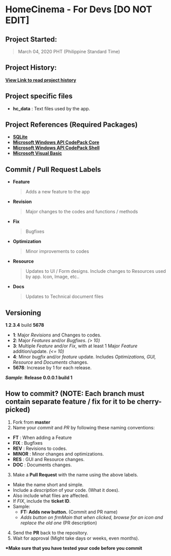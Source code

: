 # HomeCinema - For Devs [DO NOT EDIT]

## Project Started:

> March 04, 2020 PHT (Philippine Standard Time)

## Project History:

**[View Link to read project history](/VERSION_HISTORY.md)**
 
## Project specific files
  - **hc_data**	: Text files used by the app. 

## Project References (Required Packages)
  - **[SQLite](https://www.nuget.org/packages/System.Data.SQLite)**
  - **[Microsoft Windows API CodePack Core](https://www.nuget.org/packages/Microsoft-WindowsAPICodePack-Core/)**
  - **[Microsoft Windows API CodePack Shell](https://www.nuget.org/packages/Microsoft-WindowsAPICodePack-Shell/)**
  - **[Microsoft Visual Basic](https://www.nuget.org/packages/Microsoft.VisualBasic/)**

## Commit / Pull Request Labels

- **Feature**
  > Adds a new feature to the app
- **Revision**
  > Major changes to the codes  and functions / methods
- **Fix**
  > Bugfixes
- **Optimization**
  > Minor improvements to codes
- **Resource**
  > Updates to UI / Form designs. Include changes to Resources used by app. Icon, Image, etc..
- **Docs**
  > Updates to Technical document files
  
## Versioning

**1**.**2**.**3**.**4** build **5678**

- **1**: Major *Revisions* and Changes to codes.
- **2**: Major *Features* and/or *Bugfixes*. *(> 10)*
- **3**: Multiple *Feature* and/or *Fix*, with at least 1 Major *Feature* addition/update. *(<= 10)*
- **4**: Minor *bugfix* and/or *feature* update. Includes *Optimizations, GUI, Resource* and *Documents* changes.
- **5678**: Increase by 1 for each release.

***Sample***: **Release 0.0.0.1 build 1**

## How to commit? (NOTE: Each branch must contain separate feature / fix for it to be cherry-picked)

1. Fork from **master**
2. Name your *commit* and *PR* by following these naming conventions:
  - **FT**		: When adding a Feature
  - **FIX**		: Bugfixes
  - **REV**		: Revisions to codes.
  - **MINOR**	: Minor changes and optimizations.
  - **RES**		: GUI and Resource changes.
  - **DOC**		: Documents changes.
3. Make a **Pull Request** with the name using the above labels.
  - Make the name short and simple.
  - Include a *description* of your code. (What it does).
  - Also include what files are affected.
  - If *FIX*, include the **ticket ID**.
  - Sample:
    - **FT: Adds new button.** (Commit and PR name)
	- *Adds button on frmMain that when clicked, browse for an icon and replace the old one* (PR description)
4. Send the **PR** back to the repository.
5. Wait for approval (Might take days or weeks, even months).

**\*Make sure that you have tested your code before you commit**